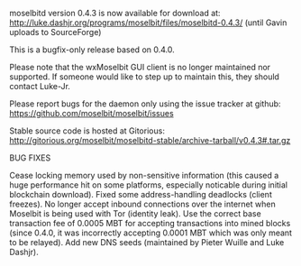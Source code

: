 moselbitd version 0.4.3 is now available for download at:
http://luke.dashjr.org/programs/moselbit/files/moselbitd-0.4.3/ (until Gavin uploads to SourceForge)

This is a bugfix-only release based on 0.4.0.

Please note that the wxMoselbit GUI client is no longer maintained nor supported. If someone would like to step up to maintain this, they should contact Luke-Jr.

Please report bugs for the daemon only using the issue tracker at github:
https://github.com/moselbit/moselbit/issues

Stable source code is hosted at Gitorious:
http://gitorious.org/moselbit/moselbitd-stable/archive-tarball/v0.4.3#.tar.gz

BUG FIXES

Cease locking memory used by non-sensitive information (this caused a huge performance hit on some platforms, especially noticable during initial blockchain download).
Fixed some address-handling deadlocks (client freezes).
No longer accept inbound connections over the internet when Moselbit is being used with Tor (identity leak).
Use the correct base transaction fee of 0.0005 MBT for accepting transactions into mined blocks (since 0.4.0, it was incorrectly accepting 0.0001 MBT which was only meant to be relayed).
Add new DNS seeds (maintained by Pieter Wuille and Luke Dashjr).

